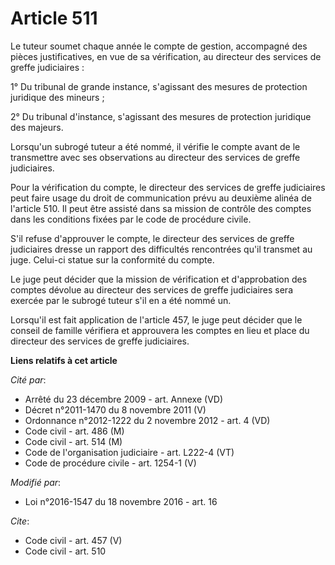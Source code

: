 # Article 511

Le tuteur soumet chaque année le compte de gestion, accompagné des pièces justificatives, en vue de sa vérification, au
directeur des services de greffe judiciaires : 

1° Du tribunal de grande instance, s'agissant des mesures de protection juridique des mineurs ; 

2° Du tribunal d'instance, s'agissant des mesures de protection juridique des majeurs. 

Lorsqu'un subrogé tuteur a été nommé, il vérifie le compte avant de le transmettre avec ses observations au directeur des
services de greffe judiciaires. 

Pour la vérification du compte, le directeur des services de greffe judiciaires peut faire usage du droit de communication
prévu au deuxième alinéa de l'article 510. Il peut être assisté dans sa mission de contrôle des comptes dans les conditions
fixées par le code de procédure civile. 

S'il refuse d'approuver le compte, le directeur des services de greffe judiciaires dresse un rapport des difficultés
rencontrées qu'il transmet au juge. Celui-ci statue sur la conformité du compte. 

Le juge peut décider que la mission de vérification et d'approbation des comptes dévolue au directeur des services de greffe
judiciaires sera exercée par le subrogé tuteur s'il en a été nommé un. 

Lorsqu'il est fait application de l'article 457, le juge peut décider que le conseil de famille vérifiera et approuvera les
comptes en lieu et place du directeur des services de greffe judiciaires.

**Liens relatifs à cet article**

_Cité par_:

  - Arrêté du 23 décembre 2009 - art. Annexe (VD)
  - Décret n°2011-1470 du 8 novembre 2011 (V)
  - Ordonnance n°2012-1222 du 2 novembre 2012 - art. 4 (VD)
  - Code civil - art. 486 (M)
  - Code civil - art. 514 (M)
  - Code de l'organisation judiciaire - art. L222-4 (VT)
  - Code de procédure civile - art. 1254-1 (V)

_Modifié par_:

  - Loi n°2016-1547 du 18 novembre 2016 - art. 16

_Cite_:

  - Code civil - art. 457 (V)
  - Code civil - art. 510
